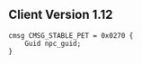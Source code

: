 ## Client Version 1.12

```rust,ignore
cmsg CMSG_STABLE_PET = 0x0270 {
    Guid npc_guid;    
}

```
